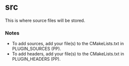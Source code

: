 # src

This is where source files will be stored.

### Notes

- To add sources, add your file(s) to the CMakeLists.txt in PLUGIN_SOURCES (PP).
- To add headers, add your file(s) to the CMakeLists.txt in PLUGIN_HEADERS (PP).
